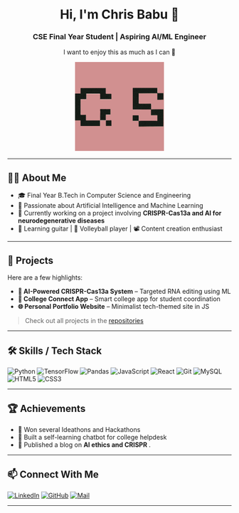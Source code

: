<!-- HOME / INTRODUCTION -->
<h1 align="center">Hi, I'm Chris Babu 👋</h1>
<h3 align="center">CSE Final Year Student | Aspiring AI/ML Engineer</h3>
<p align="center">I want to enjoy this as much as I can 🌱</p>

<p align="center">
  <picture>
    <source media="(prefers-color-scheme: dark)" srcset="https://raw.githubusercontent.com/chrisbabu9/chrisbabu9/main/chat.png">
    <img src="https://raw.githubusercontent.com/chrisbabu9/chrisbabu9/main/chat.png" alt="Chat Logo" width="200"/>
  </picture>
</p>

---

## 🧑‍💻 About Me
- 🎓 Final Year B.Tech in Computer Science and Engineering
- 🤖 Passionate about Artificial Intelligence and Machine Learning
- 🔭 Currently working on a project involving **CRISPR-Cas13a and AI for neurodegenerative diseases**
- 🎸 Learning guitar | 🏐 Volleyball player | 📽️ Content creation enthusiast

---

## 🚀 Projects
Here are a few highlights:
- **🧬 AI-Powered CRISPR-Cas13a System** – Targeted RNA editing using ML
- **📱 College Connect App** – Smart college app for student coordination
- **🌐 Personal Portfolio Website** – Minimalist tech-themed site in JS

> Check out all projects in the [repositories](https://github.com/chrisbabu9?tab=repositories)

---

## 🛠️ Skills / Tech Stack
![Python](https://img.shields.io/badge/-Python-black?style=flat&logo=python)
![TensorFlow](https://img.shields.io/badge/-TensorFlow-orange?style=flat&logo=tensorflow)
![Pandas](https://img.shields.io/badge/-Pandas-150458?style=flat&logo=pandas)
![JavaScript](https://img.shields.io/badge/-JavaScript-black?style=flat&logo=javascript)
![React](https://img.shields.io/badge/-React-black?style=flat&logo=react)
![Git](https://img.shields.io/badge/-Git-black?style=flat&logo=git)
![MySQL](https://img.shields.io/badge/-MySQL-black?style=flat&logo=mysql)
![HTML5](https://img.shields.io/badge/-HTML5-E34F26?style=flat&logo=html5)
![CSS3](https://img.shields.io/badge/-CSS3-1572B6?style=flat&logo=css3)

---

## 🏆 Achievements
- 🥇 Won several Ideathons and Hackathons
- 🧠 Built a self-learning chatbot for college helpdesk
- 📜 Published a blog on **AI ethics and CRISPR** .

---

## 📫 Connect With Me
[![LinkedIn](https://img.shields.io/badge/-LinkedIn-blue?style=flat&logo=linkedin)](https://www.linkedin.com/in/chrisbabu9/)
[![GitHub](https://img.shields.io/badge/-GitHub-181717?style=flat&logo=github)](https://github.com/chrisbabu9)
[![Mail](https://img.shields.io/badge/-Email-c14438?style=flat&logo=gmail&logoColor=white)](mailto:chrisbabu9@gmail.com)

---

